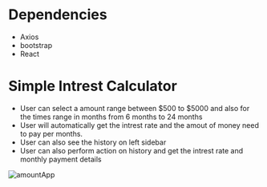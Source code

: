 # Dependencies
- Axios
- bootstrap
- React

# Simple Intrest Calculator 
- User can select a amount range between $500 to $5000 and also for the times range in months from 6 months to 24 months
- User will automatically get the intrest rate and the amout of money need to pay per months.
- User can also see the history on left sidebar
- User can also perform action on history and get the intrest rate and monthly payment details

![amountApp](https://user-images.githubusercontent.com/55426460/67393534-6e1f0f80-f557-11e9-9e6c-bdd35934e2d2.PNG)











